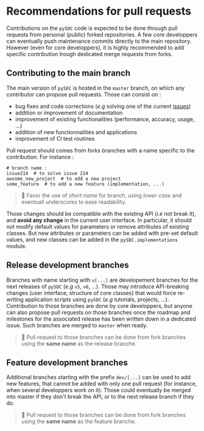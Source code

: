 # Recommendations for pull requests

Contributions on the `pySDC` code is expected to be done through pull requests from personal (public) forked repositories. A few core developpers can eventually push maintenance commits directly to the main repository. However (even for core developpers), it is highly recommended to add specific contribution trough dedicated merge requests from forks.

## Contributing to the main branch

The main version of `pySDC` is hosted in the `master` branch, on which any contributor can propose pull requests. Those can consist on :

- bug fixes and code corrections (_e.g_ solving one of the current [issues](https://github.com/Parallel-in-Time/pySDC/issues))
- addition or improvement of documentation
- improvement of existing functionalities (performance, accuracy, usage, ...)
- addition of new functionnalities and applications
- improvement of CI test routines

Pull request should comes from forks branches with a name specific to the contribution. For instance :

```
# branch name :
issue214  # to solve issue 214
awsome_new_project  # to add a new project
some_feature  # to add a new feature (implementation, ...)
```

> :scroll: Favor the use of _short name_ for branch, using _lower case_ and eventuall underscores to ease readability.

Those changes should be compatible with the existing API (_i.e_ not break it), and **avoid any change** in the current user interface. In particular, it should not modify default values for parameters or remove attributes of existing classes. But new attributes or parameters can be added with pre-set default values, and new classes can be added in the `pySDC.implementations` module.


## Release development branches

Branches with name starting with `v[...]` are developement branches for the next releases of `pySDC` (_e.g_ `v5`, `v6`, ...). Those may introduce API-breaking changes (user interface, structure of core classes) that would force re-writing application scripts using `pySDC` (_e.g_ tutorials, projects, ...). Contribution to those branches are done by core developpers, but anyone can also propose pull requests on those branches once the roadmap and milestones for the associated release has been written down in a dedicated issue.
Such branches are merged to `master` when ready.

> :scroll: Pull request to those branches can be done from fork branches using the **same name** as the release branche.

## Feature development branches

Additional branches starting with the prefix `dev/[...]` can be used to add new features, that cannot be added with only one pull request (for instance, when several developpers work on it).
Those could eventually be merged into master if they don't break the API, or to the next release branch if they do.

> :scroll: Pull request to those branches can be done from fork branches using the **same name** as the feature branche.